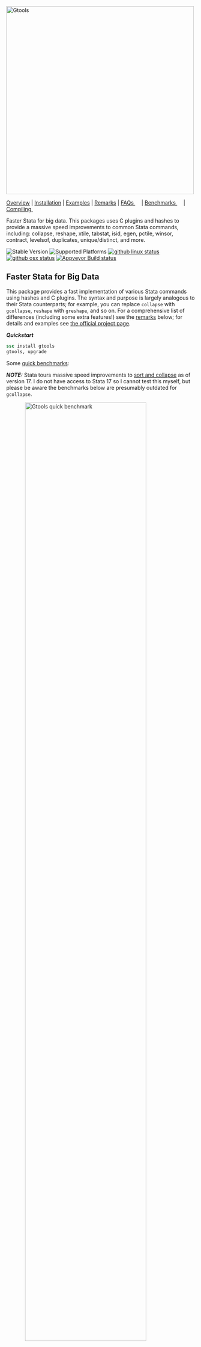 <img src="https://raw.githubusercontent.com/mcaceresb/mcaceresb.github.io/develop/assets/icons/gtools-icon/gtools-icon-text.png" alt="Gtools" width="500px"/>

[Overview](#faster-stata-for-big-data)
| [Installation](#installation)
| [Examples](#examples)
| [Remarks](#remarks)
| [FAQs <img src="https://upload.wikimedia.org/wikipedia/commons/6/64/Icon_External_Link.png" width="13px"/>](https://gtools.readthedocs.io/en/latest/faqs/index.html)
| [Benchmarks <img src="https://upload.wikimedia.org/wikipedia/commons/6/64/Icon_External_Link.png" width="13px"/>](https://gtools.readthedocs.io/en/latest/benchmarks/index.html)
| [Compiling <img src="https://upload.wikimedia.org/wikipedia/commons/6/64/Icon_External_Link.png" width="13px"/>](https://gtools.readthedocs.io/en/latest/compiling/index.html)

Faster Stata for big data. This packages uses C plugins and hashes
to provide a massive speed improvements to common Stata commands,
including: collapse, reshape, xtile, tabstat, isid, egen, pctile,
winsor, contract, levelsof, duplicates, unique/distinct, and more.

![Stable Version](https://img.shields.io/badge/beta-v1.8.4-blue.svg?longCache=true&style=flat-square)
![Supported Platforms](https://img.shields.io/badge/platforms-linux--64%20%7C%20osx--64%20%7C%20win--64-blue.svg?longCache=true&style=flat-square)
[![github linux status](https://github.com/mcaceresb/stata-gtools/actions/workflows/linux.yml/badge.svg?branch=develop)](https://github.com/mcaceresb/stata-gtools/actions/workflows/linux.yml)
[![github osx status](https://github.com/mcaceresb/stata-gtools/actions/workflows/osx.yml/badge.svg?branch=develop)](https://github.com/mcaceresb/stata-gtools/actions/workflows/osx.yml)
[![Appveyor Build status](https://img.shields.io/appveyor/ci/mcaceresb/stata-gtools/develop.svg?longCache=true&style=flat-square&label=windows-cygwin)](https://ci.appveyor.com/project/mcaceresb/stata-gtools)

Faster Stata for Big Data
-------------------------

This package provides a fast implementation of various Stata commands
using hashes and C plugins. The syntax and purpose is largely analogous
to their Stata counterparts; for example, you can replace `collapse`
with `gcollapse`, `reshape` with `greshape`, and so on. For a
comprehensive list of differences (including some extra features!)
see the [remarks](#remarks) below; for details and examples see [the
official project page](https://gtools.readthedocs.io).

__*Quickstart*__

```stata
ssc install gtools
gtools, upgrade
```

Some [quick benchmarks](https://raw.githubusercontent.com/mcaceresb/stata-gtools/develop/docs/benchmarks/quick.do):

_**NOTE:**_ Stata tours massive speed improvements to [sort and collapse](https://www.stata.com/new-in-stata/faster-stata-speed-improvements/)
as of version 17. I do not have access to Stata 17 so I cannot test 
this myself, but please be aware the benchmarks below are presumably
outdated for `gcollapse`.

<img
    src="https://raw.githubusercontent.com/mcaceresb/stata-gtools/develop/docs/benchmarks/quick.png"
    alt="Gtools quick benchmark"
    style="display:block;margin-left:auto;margin-right:auto"
    width="80%"/>

__*Gtools commands with a Stata equivalent*__

| Function     | Replaces    | Speedup (IC / MP)        | Unsupported             | Extras                                  |
| ------------ | ----------- | ------------------------ | ----------------------- | --------------------------------------- |
| gcollapse    | collapse    |  9 to 300 / 4 to 120 (+) |                         | Quantiles, merge, labels, nunique, etc. |
| greshape     | reshape     |  4 to 20  / 4 to 15      | "advanced syntax"       | `fast`, spread/gather (tidyr equiv)     |
| gegen        | egen        |  9 to 26  / 4 to 9 (+,.) | labels                  | Weights, quantiles, nunique, etc.       |
| gcontract    | contract    |  5 to 7   / 2.5 to 4     |                         |                                         |
| gisid        | isid        |  8 to 30  / 4 to 14      | `using`, `sort`         | `if`, `in`                              |
| glevelsof    | levelsof    |  3 to 13  / 2 to 7       |                         | Multiple variables, arbitrary levels    |
| gduplicates  | duplicates  |  8 to 16 / 3 to 10       |                         |                                         |
| gquantiles   | xtile       |  10 to 30 / 13 to 25 (-) |                         | `by()`, various (see [usage](https://gtools.readthedocs.io/en/latest/usage/gquantiles)) |
|              | pctile      |  13 to 38 / 3 to 5 (-)   |                         | Ibid.                                   |
|              | \_pctile    |  25 to 40 / 3 to 5       |                         | Ibid.                                   |
| gstats tab   | tabstat     |  10 to 50 / 5 to 30      | See [remarks](#remarks) | various (see [usage](https://gtools.readthedocs.io/en/latest/usage/gstats_summarize)) |
| gstats sum   | sum, detail |  10 to 20 / 5 to 10      | See [remarks](#remarks) | various (see [usage](https://gtools.readthedocs.io/en/latest/usage/gstats_summarize)) |

<small>(+) The upper end of the speed improvements are for quantiles
(e.g. median, iqr, p90) and few groups. Weights have not been
benchmarked.</small>

<small>(.) Only gegen group was benchmarked rigorously.</small>

<small>(-) Benchmarks computed 10 quantiles. When computing a large
number of quantiles (e.g. thousands) `pctile` and `xtile` are prohibitively
slow due to the way they are written; in that case gquantiles is hundreds
or thousands of times faster, but this is an edge case.</small>

__*Extra commands*__

| Function            | Similar (SSC/SJ)         | Speedup (IC / MP)       | Notes                         |
| ------------------- | ------------------------ | ----------------------- | ----------------------------- |
| fasterxtile         | fastxtile                | 20 to 30 / 2.5 to 3.5   | Allows `by()`                 |
|                     | egenmisc (SSC) (-)       | 8 to 25 / 2.5 to 6      |                               |
|                     | astile (SSC) (-)         | 8 to 12 / 3.5 to 6      |                               |
| gstats winsor       | winsor2                  | 10 to 40 / 10 to 20     | Allows weights                |
| gunique             | unique                   | 4 to 26 / 4 to 12       |                               |
| gdistinct           | distinct                 | 4 to 26 / 4 to 12       | Also saves results in matrix  |
| gtop (gtoplevelsof) | groups, select()         | (+)                     | See table notes (+)           |
| gstats range        | rangestat                | 10 to 20 / 10 to 20     | Allows weights; no flex stats |
| gstats transform    |                          |                         | Various statistical functions |

<small>(-) `fastxtile` from egenmisc and `astile` were benchmarked against
`gquantiles, xtile` (`fasterxtile`) using `by()`.</small>

<small>(+) While similar to the user command 'groups' with the 'select'
option, gtoplevelsof does not really have an equivalent. It is several
dozen times faster than 'groups, select', but that command was not written
with the goal of gleaning the most common levels of a varlist. Rather, it
has a plethora of features and that one is somewhat incidental. As such, the
benchmark is not equivalent and `gtoplevelsof` does not attempt to implement
the features of 'groups'</small>

__*Regression models*__

Regression models are in beta and are mainly intended as utilities
to compute coefficients and standard errors. Various post-estimation
commands and statistics are _not_ availabe. The following are included:

| Function            | Model   | Similar                       |
| ------------------- | ------- | ----------------------------- |
| gregress            | OLS     | `regress`, `reghdfe`          |
| givregress          | 2SLS    | `ivregress 2sls`, `ivreghdfe` |
| gpoisson            | IRLS    | `poisson`, `ppmlhdfe`         |

All commands allow the user to optionally add:

- `absorb()` for high-dimensional fixed effects absorptions.
- `cluster()` for clustering (multiple covariates assume clusters are nested).
- `by()` for regressions by group.
- `weights` for weighted versions. Unlike other weights, `fweights` are assumed to refer to the _number_ of observations.

Linear regression is computed via OLS (or WLS), IV regression is
computed via two-stage least squares (2SLS), and poisson regression
is computed via iteratively reweighted least squares (IRLS).  See the
[TODO](#todo) section for planned features, or the
[Missing Features](https://gtools.readthedocs.io/en/latest/usage/gpoisson/index.html#missing-features)
section in the documentation for what is missing before the first
non-beta release.

__*Extra features*__

Several commands offer additional features on top of the massive
speedup. See the [remarks](#remarks) section below for an overview; for
details and examples, see each command's help page:

- [gcollapse](https://gtools.readthedocs.io/en/latest/usage/gcollapse/index.html#examples)
- [greshape](https://gtools.readthedocs.io/en/latest/usage/greshape/index.html#examples)
- [gquantiles](https://gtools.readthedocs.io/en/latest/usage/gquantiles/index.html#examples)
- [gstats sum/tab](https://gtools.readthedocs.io/en/latest/usage/gstats_summarize/index.html#examples)
- [gstats transform/range/moving](https://gtools.readthedocs.io/en/latest/usage/gstats_transform/index.html#examples)
- [glevelsof](https://gtools.readthedocs.io/en/latest/usage/glevelsof/index.html#examples)
- [gtoplevelsof](https://gtools.readthedocs.io/en/latest/usage/gtoplevelsof/index.html#examples)
- [gegen](https://gtools.readthedocs.io/en/latest/usage/gegen/index.html#examples)
- [gdistinct](https://gtools.readthedocs.io/en/latest/usage/gdistinct/index.html#examples)
- [gregress](https://gtools.readthedocs.io/en/latest/usage/gregress/index.html#examples)
- [givregress](https://gtools.readthedocs.io/en/latest/usage/givregress/index.html#examples)
- [gpoisson](https://gtools.readthedocs.io/en/latest/usage/gpoisson/index.html#examples)

In addition, several commands take gsort-style input, that is

```stata
[+|-]varname [[+|-]varname ...]
```

This does not affect the results in most cases, just the sort order.
Commands that take this type of input include:

- gcollapse
- gcontract
- gegen
- glevelsof
- gtop (gtoplevelsof)

__*Ftools*__

The commands here are also faster than the commands provided by
`ftools`; further, `gtools` commands take a mix of string and numeric
variables, which is a limitation of `ftools`. (Note I could not get
several parts of `ftools` working on the Linux server where I have
access to Stata/MP; hence the IC benchmarks.)

| Gtools    | Ftools        | Speedup (IC) |
| --------- | ------------- | ------------ |
| gcollapse | fcollapse     | 2-9          |
| gegen     | fegen         | 2.5-4 (+)    |
| gisid     | fisid         | 4-14         |
| glevelsof | flevelsof     | 1.5-13       |
| hashsort  | fsort         | 2.5-4        |

<small>(+) Only egen group was benchmarked rigorously.</small>

__*Limitations*__

- `strL` variables only partially supported on Stata 14 and above;
  `gcollapse`, `gcontract`, and `greshape` do not support `strL` variabes.

- Due to a Stata bug, gtools cannot support more
  than `2^31-1` (2.1 billion) observations. See [this
  issue](https://github.com/mcaceresb/stata-gtools/issues/43)

- Due to limitations in the Stata Plugin Interface, gtools
  can only handle as many variables as the largest `matsize`
  in the user's Stata version. For MP this is more than
  10,000 variables but in IC this is only 800. See [this
  issue](https://github.com/mcaceresb/stata-gtools/issues/24).

- Gtools uses compiled C code to achieve it's massive increases in
  speed. This has two side-effects users might notice: First, it is sometimes
  not possible to break the program's execution.  While this is already true
  for at least some parts of most Stata commands, there are fewer opportunities
  to break Gtools commands relative to their Stata counterparts.

  Second, the Stata GUI might appear frozen when running Gtools
  commands.  If the system then runs out of RAM (memory), it could look
  like Stata has crashed (it may show a "(Not Responding)" message on
  Windows or it may darken on \*nix systems). However, the program has
  not crashed; it is merely trying to swap memory.  To check this is the
  case, the user can monitor disk activity or monitor their system's
  pagefile or swap space directly.

Acknowledgements
----------------

* The OSX version of gtools was implemented with invaluable help from @fbelotti
  in [issue 11](https://github.com/mcaceresb/stata-gtools/issues/11).

* Gtools was largely inspired by Sergio Correia's (@sergiocorreia) excellent
  [ftools](https://github.com/sergiocorreia/ftools) package. Further, several
  improvements and bug fixes have come from to @sergiocorreia's helpful comments.

* With the exception of `greshape`, every gtools command has been
  written almost entirely from scratch (and even `greshape` is mostly
  new code). However, gtools commands typically mimic the functionality
  of existing Stata commands, including community-contributed programs,
  meaning many of the ideas and options are based on them (see the
  respective help files for details). `gtools` commands based on
  community-contributed programs include:

    * [`gstats winsor`](https://gtools.readthedocs.io/en/latest/usage/gstats_winsor/index.html#acknowledgements), based on `winsor2` by Lian (Arlion) Yujun

    * [`gunique`](https://gtools.readthedocs.io/en/latest/usage/gunique/index.html#acknowledgements), based on `unique` by Michael Hills and Tony Brady.

    * [`gdistinct`](https://gtools.readthedocs.io/en/latest/usage/gdistinct/index.html#acknowledgements), based on `distinct` by Gary Longton and Nicholas J. Cox.

Installation
------------

I only have access to Stata 13.1, so I impose that to be the minimum.
You can install `gtools` from Stata via SSC:
```stata
ssc install gtools
gtools, upgrade
```

By default this syncs to the master branch, which is stable. To install
the latest version directly, type:
```stata
local github "https://raw.githubusercontent.com"
net install gtools, from(`github'/mcaceresb/stata-gtools/develop/build/)
```

### Examples

The syntax is generally analogous to the standard commands (see the corresponding
help files for full syntax and options):
```stata
sysuse auto, clear

* gregress depvar indepvars [if] [in] [weight], [by(varlist) options]
gregress price mpg rep78, mata(coefs) prefix(b(_b_) se(_se_))
gregress price mpg [fw = rep78], by(foreign) absorb(rep78 headroom) cluster(rep78)

* givregress depvar (endog = instruments) exog [if] [in] [weight], [by(varlist) options]
givregress price (mpg = gear_ratio) rep78, mata(coefs) prefix(b(_b_) se(_se_)) replace
givregress price (mpg = gear_ratio) [fw = rep78], by(foreign) absorb(rep78 headroom) cluster(rep78)

* gpoisson depvar indepvars [if] [in] [weight], [by(varlist) options]
gpoisson price mpg rep78, mata(coefs) prefix(b(_b_) se(_se_)) replace
gpoisson price mpg [fw = rep78], by(foreign) absorb(rep78 headroom) cluster(rep78)

* gstats {sum|tab} varlist [if] [in] [weight], [by(varlist) options]
gstats sum price [pw = gear_ratio / 4]
gstats tab price mpg, by(foreign) matasave

* gquantiles [newvarname =] exp [if] [in] [weight], {_pctile|xtile|pctile} [options]
gquantiles 2 * price, _pctile nq(10)
gquantiles p10 = 2 * price, pctile nq(10)
gquantiles x10 = 2 * price, xtile nq(10) by(rep78)
fasterxtile xx = log(price) [w = weight], cutpoints(p10) by(foreign)

* gstats winsor varlist [if] [in] [weight], [by(varlist) cuts(# #) options]
gstats winsor price gear_ratio mpg, cuts(5 95) s(_w1)
gstats winsor price gear_ratio mpg, cuts(5 95) by(foreign) s(_w2)
drop *_w?

* hashsort varlist, [options]
hashsort -make
hashsort foreign -rep78, benchmark verbose mlast

* gegen target  = stat(source) [if] [in] [weight], by(varlist) [options]
gegen tag   = tag(foreign)
gegen group = tag(-price make)
gegen p2_5  = pctile(price) [w = weight], by(foreign) p(2.5)

* gisid varlist [if] [in], [options]
gisid make, missok
gisid price in 1 / 2

* gduplicates varlist [if] [in], [options gtools(gtools_options)]
gduplicates report foreign
gduplicates report rep78 if foreign, gtools(bench(3))

* glevelsof varlist [if] [in], [options]
glevelsof rep78, local(levels) sep(" | ")
glevelsof foreign mpg if price < 4000, loc(lvl) sep(" | ") colsep(", ")
glevelsof foreign mpg in 10 / 70, gen(uniq_) nolocal

* gtop varlist [if] [in] [weight], [options]
* gtoplevelsof varlist [if] [in] [weight], [options]
gtoplevelsof foreign rep78
gtop foreign rep78 [w = weight], ntop(5) missrow groupmiss pctfmt(%6.4g) colmax(3)

* gcollapse (stat) out = src [(stat) out = src ...] [if] [if] [weight], by(varlist) [options]
gen h1 = headroom
gen h2 = headroom
local lbl labelformat(#stat:pretty# #sourcelabel#)

gcollapse (mean) mean = price (median) p50 = gear_ratio, by(make) merge v `lbl'
disp "`:var label mean', `:var label p50'"
gcollapse (iqr) irq? = h? (nunique) turn (p97.5) mpg, by(foreign rep78) bench(2) wild

* gcontract varlist [if] [if] [fweight], [options]
gcontract foreign [fw = turn], freq(f) percent(p)

* greshape wide varlist,    i(i) j(j) [options]
* greshape long prefixlist, i(i) [j(j) string options]
*
* greshape spread varlist, j(j) [options]
* greshape gather varlist, j(j) value(value) [options]

gen j = _n
greshape wide f p, i(foreign) j(j)
greshape long f p, i(foreign) j(j)

greshape spread f p, j(j)
greshape gather f? p?, j(j) value(fp)

* gstats transform (stat) out = src [(stat) out = src ...] [if] [if] [weight], by(varlist) [options]
* gstats range  (stat) out = src [...] [if] [if] [weight], by(varlist) [options]
* gstats moving (stat) out = src [...] [if] [if] [weight], by(varlist) [options]

sysuse auto, clear
gstats transform (normalize) price (demean) price (range mean -sd sd) price, auto
gstats range  (mean) mean_r = price (sd) sd_r = price, interval(-10 10 mpg)
gstats moving (mean) mean_m = price (sd) sd_m = price, by(foreign) window(-5 5)
```

See the [FAQs](faqs) or the respective documentation for a list of supported
`gcollapse` and `gegen` functions.

Remarks
-------

*__Functions available with `gegen`, `gcollapse`, `gstats tab`__*

`gcollapse` supports every `collapse` function, including their
weighted versions. In addition, weights can be selectively applied via
`rawstat()`, and several additional statistics are allowed, including
`nunique`, `select#`, and so on.

`gegen` technically does not support all of `egen`, but whenever a
function that is not supported is requested, `gegen` hashes the data and
calls `egen` grouping by the hash, which is often faster (`gegen` only
supports weights for internal functions, since `egen` does not normally
allow weights).

Hence both should be able to replicate all of the functionality of their
Stata counterparts. Last, `gstats tab` allows every statistic allowed
by `tabstat` as well as any statistic allowed by `gcollapse`; the
syntax for the statistics specified via `statistics()` is the same
as in `tabstat`.

The following are implemented internally in C:

| Function     | gcollapse | gegen   | gstats tab |
| ------------ | --------- | ------- | ---------- |
| tag          |           |   X     |            |
| group        |           |   X     |            |
| total        |           |   X     |            |
| count        |     X     |   X     |      X     |
| nunique      |     X     |   X     |      X     |
| nmissing     |     X     |   X (+) |      X     |
| sum          |     X     |   X     |      X     |
| nansum       |     X     |   X     |      X     |
| rawsum       |     X     |         |      X     |
| rawnansum    |     X     |         |      X     |
| mean         |     X     |   X     |      X     |
| geomean      |     X     |   X     |      X     |
| median       |     X     |   X     |      X     |
| percentiles  |     X     |   X     |      X     |
| iqr          |     X     |   X     |      X     |
| sd           |     X     |   X     |      X     |
| variance     |     X     |   X (+) |      X     |
| cv           |     X     |   X     |      X     |
| max          |     X     |   X     |      X     |
| min          |     X     |   X     |      X     |
| range        |     X     |   X     |      X     |
| select       |     X     |   X     |      X     |
| rawselect    |     X     |         |      X     |
| percent      |     X     |   X     |      X     |
| first        |     X     |   X (+) |      X     |
| last         |     X     |   X (+) |      X     |
| firstnm      |     X     |   X (+) |      X     |
| lastnm       |     X     |   X (+) |      X     |
| semean       |     X     |   X (+) |      X     |
| sebinomial   |     X     |   X     |      X     |
| sepoisson    |     X     |   X     |      X     |
| skewness     |     X     |   X     |      X     |
| kurtosis     |     X     |   X     |      X     |
| gini         |     X     |   X     |      X     |
| gini dropneg |     X     |   X     |      X     |
| gini keepneg |     X     |   X     |      X     |

<small>(+) indicates the function has the same or a very similar
name to a function in the "egenmore" packge, but the function was
independently implemented and is hence analogous to its gcollapse
counterpart, not necessarily the function in egenmore.</small>

The percentile syntax mimics that of `collapse` and `egen`, with the addition
that quantiles are also supported. That is,

```stata
gcollapse (p#) target = var [target = var ...] , by(varlist)
gegen target = pctile(var), by(varlist) p(#)
```

where # is a "percentile" with arbitrary decimal places (e.g. 2.5 or 97.5).
`gtools` also supports selecting the `#`th smallest or largest value:
```stata
gcollapse (select#) target = var [(select-#) target = var ...] , by(varlist)
gegen target = select(var), by(varlist) n(#)
gegen target = select(var), by(varlist) n(-#)
```

In addition, the following are allowed in `gegen` as wrappers to other
gtools functions (`stat` is any stat available to `gcollapse`, except
`percent`, `nunique`):

| Function     | calls            |
| ------------ | ---------------- |
| xtile        | fasterxtile      |
| standardize  | gstats transform |
| normalize    | gstats transform |
| demean       | gstats transform |
| demedian     | gstats transform |
| moving\_stat | gstats transform |
| range\_stat  | gstats transform |
| cumsum       | gstats transform |
| shift        | gstats transform |
| rank         | gstats transform |
| winsor       | gstats winsor    |
| winsorize    | gstats winsor    |

Last, when `gegen` calls a function that is not implemented internally
by `gtools`, it will hash the by variables and call `egen` with `by`
set to an id based on the hash. That is, if `fcn` is not one of the
functions above,

```stata
gegen outvar = fcn(varlist) [if] [in], by(byvars)
```

would be the same as
```stata
hashsort byvars, group(id) sortgroup
egen outvar = fcn(varlist) [if] [in], by(id)
```

but preserving the original sort order. In case an `egen` option might
conflict with a gtools option, the user can pass `gtools_capture(fcn_options)`
to `gegen`.

__*Differences and Extras*__

Differences from `collapse`

- String variables are not allowed for `first`, `last`, `min`, `max`, etc.
  (see [issue 25](https://github.com/mcaceresb/stata-gtools/issues/25))
- New functions: `nunique`, `nmissing`, `cv`, `variance`, `select#`, `select-#`, `range`, `gini`
- `rawstat` allows selectively applying weights.
- `rawselect` ignores weights for `select` (analogously to `rawsum`).
- Option `wild` allows bulk-rename. E.g. `gcollapse mean_x* = x*, wild`
- `gcollapse (nansum)` and `gcollapse (rawnansum)` outputs a missing
  value for sums if all inputs are missing (instead of 0).
- `gcollapse, merge` merges the collapsed data set back into memory. This is
  much faster than collapsing a dataset, saving, and merging after. However,
  Stata's `merge ..., update` functionality is not implemented, only replace.
  (If the targets exist the function will throw an error without `replace`).
- `gcollapse, labelformat` allows specifying the output label using placeholders.
- `gcollapse, sumcheck` keeps integer types with `sum` if the sum will not overflow.

Differences from `reshape`

- Allows an arbitrary number of variables in `i()` and `j()`
- Several option allow turning off error checks for faster execution,
  including: `fast` (similar to `fast` in `gcollapse`), `unsorted`
  (do not sort the output), `nodupcheck` (allow duplicates in `i`),
  `nomisscheck` (allow missing values and/or leading blanks in `j`), or
  `nochecks` (all of the above).
- Subcommands `gather` and `spread` implement the equivalent commands from
  R's `tidyr` package.
- At the moment, `j(name [values])` is not supported. All values of `j` are used.
- "reshape mode" is not supported. Reshape variables are not saved as
  part of the current dataset's characteristics, meaning the user cannot
  type `reshape wide` and `reshape long` without further arguments to
  reverse the `reshape`. This syntax is very cumbersome and difficult to
  support; `greshape` re-wrote much of the code base and had to dispense
  with this functionality.
- For that same reason, "advanced" syntax is not supported, including
  the subcommands: clear, error, query, i, j, xij, and xi.
- `@` syntax can be modified via `match()`
- `dropmiss` allows dropping missing observations when reshaping from
  wide to long (via `long` or `gather`).

Differences from regression models

`gregress`, `givregress`, and `gpoisson` do not aim to replicate
the entire table of estimation results, nor the entire suite of
post-estimation results and tests, that `regress` (`reghdfe`),
`ivregress 2sls` (`ivreghdfe`), or `poisson` (`ppmlhdfe`) make
available. At the moment, they are considered beta software and only
coefficients and standard errors are computed.

- Results are saved either to mata (default) or copied to variables in
  the dataset in memory.
- `by()` and `absorb()` are allowed and can be combined.
- `givregress` does a small sample adjustment (`small`) automatically.
- `givregress` does not exit with error if covariates are collinear with
  the dependent variable.
- If the `givregress` model is not identified, standard errors and
  coefficients are set to missing instead of exiting with error.
- `gpoisson` runs with option `robust` automatically.
- If the `givregress` model is not identified, standard errors and
- If there are no non-linear covariates (i.e. all observations are
  numerically zero) then the coefficients and standard errors are
  _both_ set to missing.

Differences from `xtile`, `pctile`, and `_pctile`

- Adds support for `by()` (including weights)
- Does not ignore `altdef` with `xtile` (see [this Statalist thread](https://www.statalist.org/forums/forum/general-stata-discussion/general/1417198-typo-in-xtile-ado-with-option-altdef))
- Category frequencies can also be requested via `binfreq[()]`.
- `xtile`, `pctile`, and `_pctile` can be combined via `xtile(newvar)` and
  `pctile(newvar)`
- There is no limit to `nquantiles()` for `xtile`
- Quantiles can be requested via `percentiles()` (or `quantiles()`),
  `cutquantiles()`, or `quantmatrix()` for `xtile` as well as `pctile`.
- Cutoffs can be requested via `cutquantiles()`, `cutoffs()`,
  or `cutmatrix()` for `xtile` as well as `pctile`.
- The user has control over the behavior of `cutpoints()` and `cutquantiles()`.
  They obey `if` `in` with option `cutifin`, they can be group-specific with
  option `cutby`, and they can be de-duplicated via `dedup`.
- Fixes numerical precision issues with `pctile, altdef` (e.g. see [this Statalist thread](https://www.statalist.org/forums/forum/general-stata-discussion/general/1418732-numerical-precision-issues-with-stata-s-pctile-and-altdef-in-ic-and-se), which is a very minor thing so Stata and fellow users maintain it's not an issue, but I think it is because Stata/MP gives what I think is the correct answer whereas IC and SE do not).
- Fixes a possible issue with the weights implementation in `_pctile`; see [this thread](https://www.statalist.org/forums/forum/general-stata-discussion/general/1454409-weights-in-pctile).

Differences from `egen`

- `group` label options are not supported
- weights are supported for internally implemented functions.
- New functions: `nunique`, `nmissing`, `cv`, `variance`, `select#`, `select-#`, `range`
- `gegen` upgrades the type of the target variable if it is not specified by
  the user. This means that if the sources are `double` then the output will
  be double. All sums are double. `group` creates a `long` or a `double`. And
  so on. `egen` will default to the system type, which could cause a loss of
  precision on some functions.
- For internally supported functions, you can specify a varlist as the source,
  not just a single variable. Observations will be pooled by row in that case.
- While `gegen` is much faster for `tag`, `group`, and summary stats, most
  egen function are not implemented internally, meaning for arbitrary `gegen`
  calls this is a wrapper for hashsort and egen.

Differences from `tabstat`

- Multiple groups are allowed.
- Saving the output is done via `mata` instead of `r()`. No matrices
  are saved in `r()` and option `save` is not allowed. However, option
  `matasave` saves the output and `by()` info in `GstatsOutput` (the object
  can be named via `matasave(name)`). See `mata GstatsOutput.desc()` after
  `gstats tab, matasave` for details.
- `GstatsOutput` provides helpers for extracting rows, columns, and levels.
- Options `casewise`, `longstub` are not supported.
- Option `nototal` is on by default; `total` is planned for a future release.
- Option `pooled` pools the source variables into one.

Differences from `summarize, detail`

- The behavior of `summarize` and `summarize, meanonly` can be
  recovered via options `nodetail` and `meanonly`. These two
  options are mainly for use with `by()`
- Option `matasave` saves output and `by()` info in `GstatsOutput`,
  a mata class object (the object can be named via `matasave(name)`).
  See `mata GstatsOutput.desc()` after `gstats sum, matasave` for details.
- Option `noprint` saves the results but omits printing output.
- Option `tab` prints statistics in the style of `tabstat`
- Option `pooled` pools the source variables and computes summary
  stats as if it was a single variable.
- `pweights` are allowed.
- Largest and smallest observations are weighted.
- `rolling:`, `statsby:`, and `by:` are not allowed. To use `by` pass
  the option `by()`
- `display options` are not supported.
- Factor and time series variables are not allowed.

Differences from `levelsof`

- It can take a `varlist` and not just a `varname`; in that case it prints
  all unique combinations of the varlist. The user can specify column and row
  separators.
- It can deduplicate an arbitrary number of levels and store the results in a
  new variable list or replace the old variable list via `gen(prefix)` and
  `gen(replace)`, respectively. If the user runs up against the maximum macro
  variable length, add option `nolocal`.

Differences from `isid`

- No support for `using`. The C plugin API does not allow to load a Stata
  dataset from disk.
- Option `sort` is not available.
- It can also check IDs with `if` and `in` conditions.

Differences from `gsort`

- `hashsort` behaves as if `mfirst` was passed. To recover the default
  behavior of `gsort` pass option `mlast`.

Differences from `duplicates`

- `gduplicates` does not sort `examples` or `list` by default. This massively
  enhances performance but it might be harder to read. Pass option `sort`
  (`sorted`) to mimic `duplicates` behavior and sort the list.

Differences from `rangestat`

- Note that `gstats range` is an alias for `gstats transform` that assumes
  all the stats requested are range statistics. However, it can be called
  in conjunction with any other transform via `(range stat ...)`. It was
  not intended to be a replacement of `rangestat` but it can replicate some
  of its functionality.

- `flex_stat`s (reg, corr, cov) are not allowed (see `gregress`).

- Intervals are of the form `interval(low high [keyvar])`; if `keyvar`
  is missing then it is taken to be the source variable.

- Variables are not allowed in place of `low` or `high`. Instead they
  must be `#[stat]` where `#` is a number and `stat` is an optional
  summary statistic; e.g. `interval(-sd 0.5sd x)`.

- Separate interval and interval variables can be specified for each
  target; e.g. `gstats range (mean -3 3) x (mean -2 . time) y ...`.

- All statistics allowed by `gstats tab` are allowed by `gstats range`
  (except `nunique` or `percent`).

- Options `casewise`, `describe`, and `local` are not allowed.

Hashing and Sorting
-------------------

There are two key insights to the massive speedups of Gtools:

1. Hashing the data and sorting a hash is a lot faster than sorting
  the data to then process it by group. Sorting a hash can be achieved
  in linear O(N) time, whereas the best general-purpose sorts take O(N
  log(N)) time. Sorting the groups would then be achievable in O(J
  log(J)) time (with J groups). Hence the speed improvements are largest
  when N / J is largest.

2. Compiled C code is much faster than Stata commands. While it is true
   that many of Stata's underpinnings are compiled code, several
   operations are written in `ado` files without much thought given
   to optimization. If you're working with tens of thousands of
   observations you might barely notice (and the difference between
   5 seconds and 0.5 seconds might not be particularly important).
   However, with tens of millions or hundreds of millions of rows, the
   difference between half a day and an hour can matter quite a lot.

__*Stata Sorting*__

It should be noted that Stata's sorting mechanism is hard to improve
upon because of the overhead involved in sorting. We have implemented a
hash-based sorting command, `hashsort`, which should be faster Stata's
`sort` for groups, but not necessarily otherwise:

| Function  | Replaces | Speedup (IC / MP)    | Unsupported            | Extras               |
| --------- | -------- | -------------------- | ---------------------- | -------------------- |
| hashsort  | sort     | 2.5 to 4 / .8 to 1.3 |                        | Group (hash) sorting |
|           | gsort    | 2 to 18 / 1 to 6     | `mfirst` (see `mlast`) | Sorts are stable     |

The overhead involves copying the by variables, hashing, sorting the hash,
sorting the groups, copying a sort index back to Stata, and having Stata do
the final swaps. The plugin runs fast, but the copy overhead plus the Stata
swaps often make the function be slower than Stata's native `sort`.

The reason that the other functions are faster is because they don't deal with
all that overhead.  By contrast, Stata's `gsort` is not efficient. To sort
data, you need to make pair-wise comparisons. For real numbers, this is just
`a > b`. However, a generic comparison function can be written as `compare(a, b) > 0`.
This is true if a is greater than b and false otherwise. To invert
the sort order, one need only use `compare(b, a) > 0`, which is what gtools
does internally.

However, Stata creates a variable that is the inverse of the sort variable.
This is equivalent, but the overhead makes it slower than `hashsort`.

TODO
----

Planned features:

- [ ] Decide `geomean` behavior:
    - [ ] Need to iterate over all values anyway to decide whether
          zero or negative "wins". At the moment it exits as son
          as either is encountered, meaning `-1 0` has a different
          geometric mean than `0 -1` (`.` vs `0`).
- [ ] `gregress` missing features
    - [ ] Non-nested multi-way clustering.
    - [ ] HDFE collienar categories check.
    - [ ] HDFE drop singletons.
    - [ ] Detect separated observations in `gpoisson`.
    - [ ] Guard against possible overflows in `X' X`
    - [ ] Accelerate HDFE corner cases (e.g. very dense multi-way HDFE)
    - [ ] Include quick primers on OLS, IV, and IRLS in docs.
- [ ] Flexible save options for `gregress`
    - [ ] `predict()`, including `xb` and `e`.
    - [ ] `absorb(fe1=group1 fe2=group2 ...)` syntax to save the FE.
    - [ ] Choose which coefs/se to save.
- [ ] Improve formula documentation for summary statistics (e.g. `gini`)
- [ ] Internal consistency test for various parts of `gquantiles`. Each
      function section does cases but they should be consistent!

These are options/features/improvements I would like to add, but I don't
have an ETA for them (i.e. they are a wishlist because I am either not
sure how to implement them or because writing the code will take a long
time). Roughly in order of likelihood:

- [ ] Things to add to gcollapse:
    - [ ] `prod`
    - [ ] `geomean pos`: exclude negative numbers _and_ zero.
    - [ ] `geomean abspos`: ibid but take absolute value first.
    - [ ] Generally should you add an `abs` option to everything?
- [ ] Some support for Stata's extended syntax in `gregress`
- [ ] Update benchmarks for all commands. Still on 0.8 benchmarks.
- [ ] Dropmissing vs dropmissing but not extended missing values.
- [ ] Allow keeping both variable names and labels in `greshape spread/gather`
- [ ] Implement `selectoverflow(missing|closest)`
- [ ] Add totals row for `J > 1` in gstats
- [ ] Improve debugging info.
- [ ] Implement `collapse()` option for `greshape`.
- [ ] Rolling (interval) and moving options for `gregress`.
- [ ] Add support for binary `strL` variables.
- [ ] Minimize memory use.
- [ ] Add memory(greedy|lean) to give user fine-grained control over internals.
- [ ] Create a Stata C hashing API with thin wrappers around core functions.
    - [ ] This will be a C library that other users can import.
    - [ ] Some functionality will be available from Stata via gtooos, api()
    - [ ] Improve code comments when you write the API!
    - [ ] Have some type of coding standard for the base (coding style)
- [ ] Implement `gmerge`
    - [ ] Integration with [ReadStat](https://github.com/WizardMac/ReadStat/tree/master/src)?

About
-----

Hi! I'm [Mauricio Caceres](https://mcaceresb.github.io); I made gtools
after some of my Stata jobs were taking literally days to run because of repeat
calls to `egen`, `collapse`, and similar on data with over 100M rows.  Feedback
and comments are welcome! I hope you find this package as useful as I do.

Along those lines, here are some other Stata projects I like:

* [`ftools`](https://github.com/sergiocorreia/ftools): The main inspiration for
  gtools. Not as fast, but it has a rich feature set; its mata API in
  particular is excellent.

* [`reghdfe`](https://github.com/sergiocorreia/reghdfe): The fastest way to run
  a regression with multiple fixed effects (as far as I know).

* [`ivreghdfe`](https://github.com/sergiocorreia/ivreghdfe): A combination of
  [`ivreg2`](https://ideas.repec.org/c/boc/bocode/s425401.html) and `reghdfe`.

* [`stata_kernel`](https://kylebarron.github.io/stata_kernel): A Stata kernel
  for Jupyter; extremely useful for interacting with Stata.

* [`stata-cowsay`](https://github.com/mdroste/stata-cowsay): Productivity-boosting
  cowsay functionality in Stata.

License
-------

Gtools is [MIT-licensed](https://github.com/mcaceresb/stata-gtools/blob/develop/LICENSE).
`./lib/spookyhash` and `./src/plugin/common/quicksort.c` belong to their respective
authors and are BSD-licensed. Also see `gtools, licenses`.
